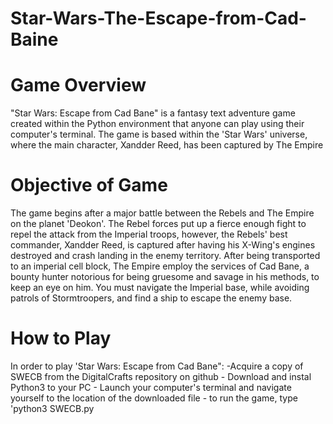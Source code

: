 # Star-Wars-The-Escape-from-Cad-Baine
# Game Overview

"Star Wars: Escape from Cad Bane" is a fantasy text adventure game created within the Python environment that anyone can play using their computer's terminal. The game is based within the 'Star Wars' universe, where the main character, Xandder Reed, has been captured by The Empire
# Objective of Game
The game begins after a major battle between the Rebels and The Empire on the planet 'Deokon'. The Rebel forces put up a fierce enough fight to repel the attack from the Imperial troops, however, the Rebels' best commander, Xandder Reed, is captured after having his X-Wing's engines destroyed and crash landing in the enemy territory. After being transported to an imperial cell block, The Empire employ the services of Cad Bane, a bounty hunter notorious for being gruesome and savage in his methods, to keep an eye on him. You must navigate the Imperial base, while avoiding patrols of Stormtroopers, and find a ship to escape the enemy base.


# How to Play
In order to play 'Star Wars: Escape from Cad Bane":
    -Acquire a copy of SWECB from the DigitalCrafts repository on github
    - Download and instal Python3 to your PC
    - Launch your computer's terminal and navigate yourself to the location of the downloaded file 
    - to run the game, type 'python3 SWECB.py
